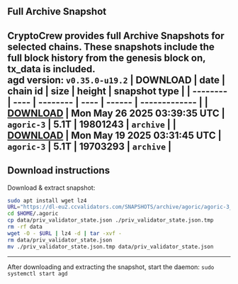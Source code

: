 ## Full Archive Snapshot
CryptoCrew provides full Archive Snapshots for selected chains. These snapshots include the full block history from the genesis block on, tx_data is included.  
agd version: `v0.35.0-u19.2`
| DOWNLOAD | date | chain id | size | height | snapshot type |
| -------- | ---- | -------- | ---- | ------ | ------------- |
| **[DOWNLOAD](https://dl-eu2.ccvalidators.com/SNAPSHOTS/archive/agoric/agoric-3_19801243.tar.lz4)** | Mon May 26 2025 03:39:35 UTC | `agoric-3` | 5.1T | 19801243 | `archive` |
| **[DOWNLOAD](https://dl-eu2.ccvalidators.com/SNAPSHOTS/archive/agoric/agoric-3_19703293.tar.lz4)** | Mon May 19 2025 03:31:45 UTC | `agoric-3` | 5.1T | 19703293 | `archive` |
---

## Download instructions
Download & extract snapshot:
```sh
sudo apt install wget lz4
URL="https://dl-eu2.ccvalidators.com/SNAPSHOTS/archive/agoric/agoric-3_19801243.tar.lz4"
cd $HOME/.agoric
cp data/priv_validator_state.json ./priv_validator_state.json.tmp
rm -rf data
wget -O - $URL | lz4 -d | tar -xvf -
rm data/priv_validator_state.json
mv ./priv_validator_state.json.tmp data/priv_validator_state.json
```

---

After downloading and extracting the snapshot, start the daemon: `sudo systemctl start agd`

